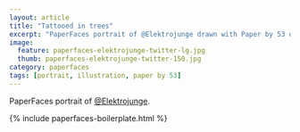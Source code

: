 ```yaml
---
layout: article
title: "Tattooed in trees"
excerpt: "PaperFaces portrait of @Elektrojunge drawn with Paper by 53 on an iPad."
image: 
  feature: paperfaces-elektrojunge-twitter-lg.jpg
  thumb: paperfaces-elektrojunge-twitter-150.jpg
category: paperfaces
tags: [portrait, illustration, paper by 53]
---
```


PaperFaces portrait of [@Elektrojunge](http://twitter.com/Elektrojunge).

{% include paperfaces-boilerplate.html %}